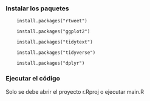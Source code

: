 ### Instalar los paquetes

```
    install.packages("rtweet")
```


```
    install.packages("ggplot2")
```


```
    install.packages("tidytext")
```


```
    install.packages("tidyverse")
```


```
    install.packages("dplyr")
```

### Ejecutar el código

Solo se debe abrir el proyecto r.Rproj o ejecutar main.R
